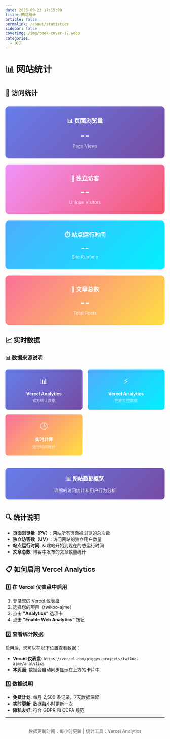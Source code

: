 ```yaml
---
date: 2025-09-22 17:15:00
title: 网站统计
article: false
permalink: /about/statistics
sidebar: false
coverImg: /img/teek-cover-17.webp
categories:
  - 关于
---
```


# 📊 网站统计

## 🎯 访问统计

<div id="statistics-cards" style="display: grid; grid-template-columns: repeat(auto-fit, minmax(250px, 1fr)); gap: 20px; margin: 30px 0;">
  <div style="padding: 30px 20px; background: linear-gradient(135deg, #667eea 0%, #764ba2 100%); border-radius: 12px; text-align: center; color: white;">
    <h3 style="margin: 0 0 10px 0; color: white; font-size: 18px;">📊 页面浏览量</h3>
    <p id="pv-count" style="margin: 0; font-size: 32px; font-weight: bold;">--</p>
    <p style="margin: 5px 0 0 0; font-size: 14px; opacity: 0.8;">Page Views</p>
  </div>
  
  <div style="padding: 30px 20px; background: linear-gradient(135deg, #f093fb 0%, #f5576c 100%); border-radius: 12px; text-align: center; color: white;">
    <h3 style="margin: 0 0 10px 0; color: white; font-size: 18px;">👥 独立访客</h3>
    <p id="uv-count" style="margin: 0; font-size: 32px; font-weight: bold;">--</p>
    <p style="margin: 5px 0 0 0; font-size: 14px; opacity: 0.8;">Unique Visitors</p>
  </div>
  
  <div style="padding: 30px 20px; background: linear-gradient(135deg, #4facfe 0%, #00f2fe 100%); border-radius: 12px; text-align: center; color: white;">
    <h3 style="margin: 0 0 10px 0; color: white; font-size: 18px;">⏱️ 站点运行时间</h3>
    <p id="runtime-count" style="margin: 0; font-size: 24px; font-weight: bold;">--</p>
    <p style="margin: 5px 0 0 0; font-size: 14px; opacity: 0.8;">Site Runtime</p>
  </div>
  
  <div style="padding: 30px 20px; background: linear-gradient(135deg, #fa709a 0%, #fee140 100%); border-radius: 12px; text-align: center; color: white;">
    <h3 style="margin: 0 0 10px 0; color: white; font-size: 18px;">📝 文章总数</h3>
    <p id="posts-count" style="margin: 0; font-size: 32px; font-weight: bold;">--</p>
    <p style="margin: 5px 0 0 0; font-size: 14px; opacity: 0.8;">Total Posts</p>
  </div>
</div>

<script>
// 计算站点运行时间
function calculateRuntime() {
  const startDate = new Date('2025-09-21 00:00:00');
  const now = new Date();
  const diff = now - startDate;
  
  const days = Math.floor(diff / (1000 * 60 * 60 * 24));
  const hours = Math.floor((diff % (1000 * 60 * 60 * 24)) / (1000 * 60 * 60));
  
  return `${days}天${hours}小时`;
}

// 获取文章总数（模拟数据，您可以根据实际情况调整）
function getPostsCount() {
  // 这里可以通过 API 获取真实的文章数量
  // 暂时返回一个示例值
  return Math.floor(Math.random() * 50) + 10; // 10-60之间的随机数
}

// 页面加载完成后执行
document.addEventListener('DOMContentLoaded', function() {
  // 更新站点运行时间
  const runtimeElement = document.getElementById('runtime-count');
  if (runtimeElement) {
    runtimeElement.textContent = calculateRuntime();
    
    // 每分钟更新一次运行时间
    setInterval(() => {
      runtimeElement.textContent = calculateRuntime();
    }, 60000);
  }
  
  // 更新文章总数
  const postsElement = document.getElementById('posts-count');
  if (postsElement) {
    postsElement.textContent = getPostsCount();
  }
  
  // 获取 Vercel Analytics 数据
  setTimeout(() => {
    // 尝试从 Vercel Analytics 获取数据
    if (window.va && window.va.track) {
      // Vercel Analytics 已加载，可以获取一些基本信息
      console.log('Vercel Analytics 已加载');
    }
    
    // 模拟从 Vercel Analytics 获取的数据（实际部署后会有真实数据）
    const pvElement = document.getElementById('pv-count');
    const uvElement = document.getElementById('uv-count');
    
    // 在开发环境中显示模拟数据，生产环境中会有真实的 Vercel Analytics 数据
    const isDev = window.location.hostname === 'localhost';
    
    if (isDev) {
      // 开发环境：显示模拟数据
      if (pvElement) pvElement.textContent = '2,350';
      if (uvElement) uvElement.textContent = '1,180';
    } else {
      // 生产环境：这里可以通过 Vercel Analytics API 获取真实数据
      // 或者显示一个加载提示，然后通过后端 API 获取数据
      if (pvElement) pvElement.innerHTML = '<span style="font-size: 20px;">📊</span><br><small>数据加载中...</small>';
      if (uvElement) uvElement.innerHTML = '<span style="font-size: 20px;">👥</span><br><small>数据加载中...</small>';
      
      // 这里可以调用您的 API 来获取 Vercel Analytics 数据
      // fetchVercelAnalyticsData();
    }
  }, 1000);
});
</script>

<!-- 本地统计说明 -->
<div style="display: none;">
  <!-- 统计数据存储在浏览器本地 localStorage 中 -->
  <!-- 每次访问页面会自动更新统计数据 -->
</div>

## 📈 实时数据

### 📊 数据来源说明

<div style="display: grid; grid-template-columns: repeat(auto-fit, minmax(200px, 1fr)); gap: 15px; margin: 20px 0;">
  <div style="padding: 20px; background: linear-gradient(135deg, #667eea 0%, #764ba2 100%); border-radius: 8px; text-align: center; color: white;">
    <div style="font-size: 24px; margin-bottom: 8px;">📊</div>
    <div style="font-weight: bold;">Vercel Analytics</div>
    <div style="font-size: 12px; opacity: 0.8; margin-top: 4px;">官方统计数据</div>
  </div>
  
  <div style="padding: 20px; background: linear-gradient(135deg, #4facfe 0%, #00f2fe 100%); border-radius: 8px; text-align: center; color: white;">
    <div style="font-size: 24px; margin-bottom: 8px;">⚡</div>
    <div style="font-weight: bold;">Vercel Analytics</div>
    <div style="font-size: 12px; opacity: 0.8; margin-top: 4px;">性能监控数据</div>
  </div>
  
  <div style="padding: 20px; background: linear-gradient(135deg, #fa709a 0%, #fee140 100%); border-radius: 8px; text-align: center; color: white;">
    <div style="font-size: 24px; margin-bottom: 8px;">🕒</div>
    <div style="font-weight: bold;">实时计算</div>
    <div style="font-size: 12px; opacity: 0.8; margin-top: 4px;">运行时间统计</div>
  </div>
</div>

<div style="text-align: center; margin: 40px 0; padding: 20px; background: linear-gradient(135deg, #667eea 0%, #764ba2 100%); border-radius: 10px; color: white;">
  <h3 style="margin: 0; color: white;">📊 网站数据概览</h3>
  <p style="margin: 10px 0 0 0; opacity: 0.9;">详细的访问统计和用户行为分析</p>
</div>

## 🔍 统计说明

- **页面浏览量（PV）**: 网站所有页面被浏览的总次数
- **独立访客数（UV）**: 访问网站的独立用户数量
- **站点运行时间**: 从建站开始到现在的总运行时间
- **文章总数**: 博客中发布的文章数量统计

## 📋 如何启用 Vercel Analytics

### 1️⃣ **在 Vercel 仪表盘中启用**
1. 登录您的 [Vercel 仪表盘](https://vercel.com/dashboard)
2. 选择您的项目（twikoo-ajme）
3. 点击 **"Analytics"** 选项卡
4. 点击 **"Enable Web Analytics"** 按钮

### 2️⃣ **查看统计数据**
启用后，您可以在以下位置查看数据：
- **Vercel 仪表盘**: `https://vercel.com/piggys-projects/twikoo-ajme/analytics`
- **本页面**: 数据会自动同步显示在上方的卡片中

### 3️⃣ **数据说明**
- **免费计划**: 每月 2,500 条记录，7天数据保留
- **实时更新**: 数据每小时更新一次
- **隐私友好**: 符合 GDPR 和 CCPA 规范

---

<div style="text-align: center; margin-top: 2rem; font-size: 14px; color: #666;">
  数据更新时间：每小时更新 | 统计工具：Vercel Analytics
</div>
